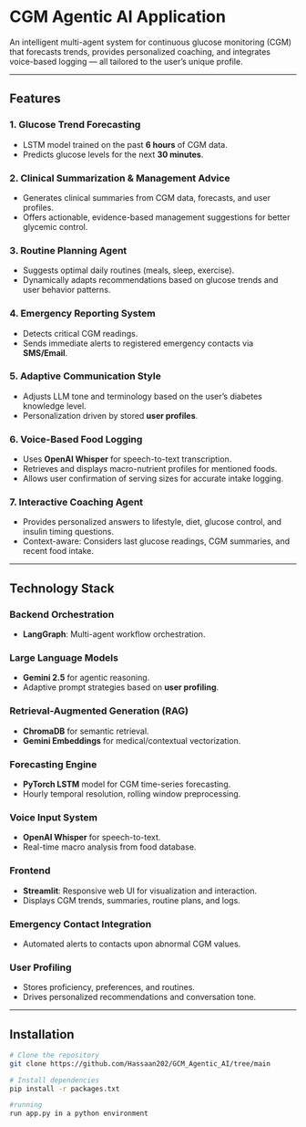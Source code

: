 # CGM Agentic AI Application

An intelligent multi-agent system for continuous glucose monitoring (CGM) that forecasts trends, provides personalized coaching, and integrates voice-based logging — all tailored to the user’s unique profile.

---

## Features

### **1. Glucose Trend Forecasting**
- LSTM model trained on the past **6 hours** of CGM data.
- Predicts glucose levels for the next **30 minutes**.

### **2. Clinical Summarization & Management Advice**
- Generates clinical summaries from CGM data, forecasts, and user profiles.
- Offers actionable, evidence-based management suggestions for better glycemic control.

### **3. Routine Planning Agent**
- Suggests optimal daily routines (meals, sleep, exercise).
- Dynamically adapts recommendations based on glucose trends and user behavior patterns.

### **4. Emergency Reporting System**
- Detects critical CGM readings.
- Sends immediate alerts to registered emergency contacts via **SMS/Email**.

### **5. Adaptive Communication Style**
- Adjusts LLM tone and terminology based on the user’s diabetes knowledge level.
- Personalization driven by stored **user profiles**.

### **6. Voice-Based Food Logging**
- Uses **OpenAI Whisper** for speech-to-text transcription.
- Retrieves and displays macro-nutrient profiles for mentioned foods.
- Allows user confirmation of serving sizes for accurate intake logging.

### **7. Interactive Coaching Agent**
- Provides personalized answers to lifestyle, diet, glucose control, and insulin timing questions.
- Context-aware: Considers last glucose readings, CGM summaries, and recent food intake.

---

## Technology Stack

### **Backend Orchestration**
- **LangGraph**: Multi-agent workflow orchestration.

### **Large Language Models**
- **Gemini 2.5** for agentic reasoning.
- Adaptive prompt strategies based on **user profiling**.

### **Retrieval-Augmented Generation (RAG)**
- **ChromaDB** for semantic retrieval.
- **Gemini Embeddings** for medical/contextual vectorization.

### **Forecasting Engine**
- **PyTorch LSTM** model for CGM time-series forecasting.
- Hourly temporal resolution, rolling window preprocessing.

### **Voice Input System**
- **OpenAI Whisper** for speech-to-text.
- Real-time macro analysis from food database.

### **Frontend**
- **Streamlit**: Responsive web UI for visualization and interaction.
- Displays CGM trends, summaries, routine plans, and logs.

### **Emergency Contact Integration**
- Automated alerts to contacts upon abnormal CGM values.

### **User Profiling**
- Stores proficiency, preferences, and routines.
- Drives personalized recommendations and conversation tone.

---

## Installation

```bash
# Clone the repository
git clone https://github.com/Hassaan202/GCM_Agentic_AI/tree/main

# Install dependencies
pip install -r packages.txt

#running
run app.py in a python environment

